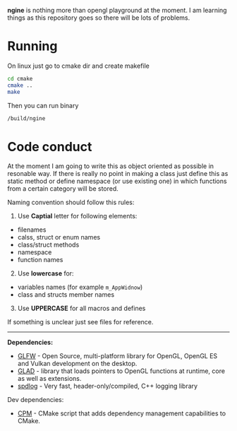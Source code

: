 **ngine** is nothing more than opengl playground at the moment. I am learning things as this repository goes so there will be lots of problems.

# Running

On linux just go to cmake dir and create makefile

```sh
cd cmake
cmake ..
make
```

Then you can run binary

```sh
/build/ngine
```

# Code conduct

At the moment I am going to write this as object oriented as possible in resonable way. If there is really no point in making a class just define this as static method or define namespace (or use existing one) in which functions from a certain category will be stored.

Naming convention should follow this rules:

1. Use **Captial** letter for following elements:

-   filenames
-   calss, struct or enum names
-   class/struct methods
-   namespace
-   function names

2. Use **lowercase** for:

-   variables names (for example `m_AppWidnow`)
-   class and structs member names

3. Use **UPPERCASE** for all macros and defines

If something is unclear just see files for reference.

---

**Dependencies:**

-   [GLFW](https://www.glfw.org/) - Open Source, multi-platform library for OpenGL, OpenGL ES and Vulkan development on the desktop.
-   [GLAD](https://github.com/Dav1dde/glad) - library that loads pointers to OpenGL functions at runtime, core as well as extensions.
-   [spdlog](https://github.com/gabime/spdlog) - Very fast, header-only/compiled, C++ logging library

Dev dependencies:

-   [CPM](https://github.com/cpm-cmake/CPM.cmake) - CMake script that adds dependency management capabilities to CMake.

